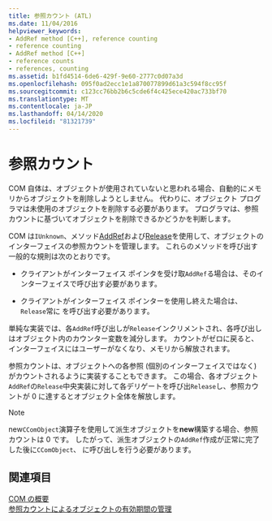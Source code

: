 ```yaml
---
title: 参照カウント (ATL)
ms.date: 11/04/2016
helpviewer_keywords:
- AddRef method [C++], reference counting
- reference counting
- AddRef method [C++]
- reference counts
- references, counting
ms.assetid: b1fd4514-6de6-429f-9e60-2777c0d07a3d
ms.openlocfilehash: 095f0ad2ecc1e1a870077899d61a3c594f8cc95f
ms.sourcegitcommit: c123cc76bb2b6c5cde6f4c425ece420ac733bf70
ms.translationtype: MT
ms.contentlocale: ja-JP
ms.lasthandoff: 04/14/2020
ms.locfileid: "81321739"
---
```

# <a name="reference-counting"></a>参照カウント

COM 自体は、オブジェクトが使用されていないと思われる場合、自動的にメモリからオブジェクトを削除しようとしません。 代わりに、オブジェクト プログラマは未使用のオブジェクトを削除する必要があります。 プログラマは、参照カウントに基づいてオブジェクトを削除できるかどうかを判断します。

COM は`IUnknown`、メソッド[AddRef](/windows/win32/api/unknwn/nf-unknwn-iunknown-addref)および[Release](/windows/win32/api/unknwn/nf-unknwn-iunknown-release)を使用して、オブジェクトのインターフェイスの参照カウントを管理します。 これらのメソッドを呼び出す一般的な規則は次のとおりです。

- クライアントがインターフェイス ポインタを受け取`AddRef`る場合は、そのインターフェイスで呼び出す必要があります。

- クライアントがインターフェイス ポインターを使用し終えた場合は、`Release`常に を呼び出す必要があります。

単純な実装では、各`AddRef`呼び出しが`Release`インクリメントされ、各呼び出しはオブジェクト内のカウンター変数を減分します。 カウントがゼロに戻ると、インターフェイスにはユーザーがなくなり、メモリから解放されます。

参照カウントは、オブジェクトへの各参照 (個別のインターフェイスではなく) がカウントされるように実装することもできます。 この場合、各オブジェクト`AddRef`の`Release`中央実装に対して各デリゲートを呼び出`Release`し、参照カウントが 0 に達するとオブジェクト全体を解放します。

> [!NOTE]
> new`CComObject`演算子を使用して派生オブジェクトを**new**構築する場合、参照カウントは 0 です。 したがって、派生オブジェクトの`AddRef`作成が正常に完了した後に`CComObject`、 に呼び出しを行う必要があります。

## <a name="see-also"></a>関連項目

[COM の概要](../atl/introduction-to-com.md)<br/>
[参照カウントによるオブジェクトの有効期間の管理](/windows/win32/com/managing-object-lifetimes-through-reference-counting)
